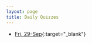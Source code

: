 ```yaml
---
layout: page
title: Daily Quizzes
---
```


* [Fri, 29-Sep](https://goo.gl/forms/jWmKTyc3I8RNX8Wy1){:target="_blank"}

<!--

-->

